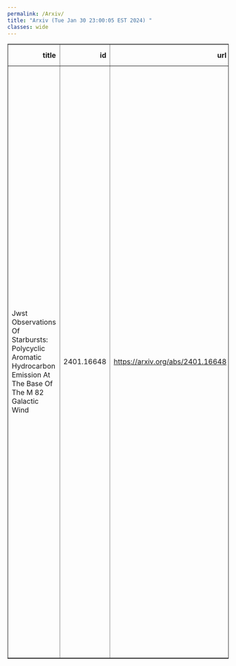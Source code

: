 ```yaml
---
permalink: /Arxiv/
title: "Arxiv (Tue Jan 30 23:00:05 EST 2024) "
classes: wide
---
```

<table border="1" class="dataframe">
  <thead>
    <tr style="text-align: right;">
      <th>title</th>
      <th>id</th>
      <th>url</th>
      <th>authors</th>
      <th>Local Authors</th>
    </tr>
  </thead>
  <tbody>
    <tr>
      <td>Jwst Observations Of Starbursts: Polycyclic Aromatic Hydrocarbon   Emission At The Base Of The M 82 Galactic Wind</td>
      <td>2401.16648</td>
      <td><a href="https://arxiv.org/abs/2401.16648" target="_blank">https://arxiv.org/abs/2401.16648</a></td>
      <td>Alberto D. Bolatto, Rebecca C. Levy, Elizabeth Tarantino, Martha L. Boyer, Deanne B. Fisher, Adam K. Leroy, Serena A. Cronin, Ralf S. Klessen, J. D. Smith, Dannielle A. Berg, Torsten Boeker, Leindert A. Boogaard, Eve C. Ostriker, Todd A. Thompson, Juergen Ott, Laura Lenkic, Laura A. Lopez, Daniel A. Dale, Sylvain Veilleux, Paul P. Van Der Werf, Simon C. O. Glover, Karin M. Sandstrom, Evan D. Skillman, John Chisholm, Vicente Villanueva, Divakara Maya, David S. Meyer, Ilse De Looze, Rodrigo Herrera-Camus, Fabian Walter, Monica Relano, Hannah B. Koziol, Joshua Marvin, Maria J. Jimenez-Donaire</td>
      <td>Adam Leroy, Laura Lopez, Todd A. Thompson, Todd Thompson</td>
    </tr>
  </tbody>
</table>